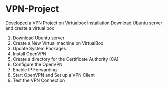 # VPN-Project
Developed a VPN Project on Virtualbox
Installation 
Download Ubuntu server and create a virtual box
1.	Download Ubuntu server
2.	Create a New Virtual machine on VirtualBox
3.	Update System Packages 
4.	Install OpenVPN
5.	Create a directory for the Certificate Authority (CA)
6.	Configure the OpenVPN
7.	Enable IP Forwarding
8.	Start OpenVPN and Set up a VPN Client
9.	Test the VPN Connection
